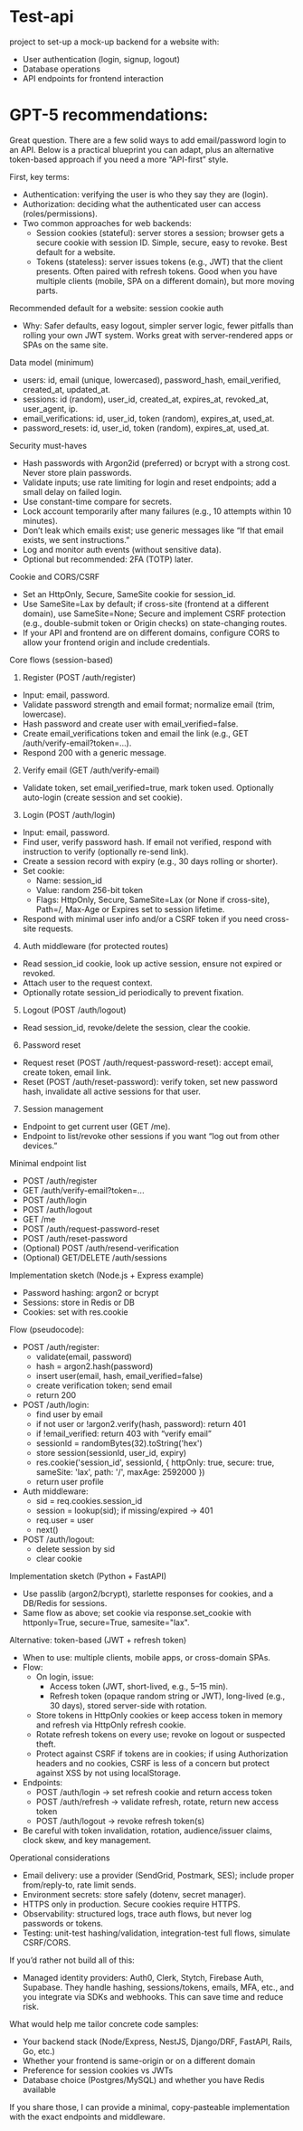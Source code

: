 # Test-api

project to set-up a mock-up backend for a website with:
- User authentication (login, signup, logout)
- Database operations
- API endpoints for frontend interaction


# GPT-5 recommendations:

Great question. There are a few solid ways to add email/password login to an API. Below is a practical blueprint you can adapt, plus an alternative token-based approach if you need a more “API-first” style.

First, key terms:
- Authentication: verifying the user is who they say they are (login).
- Authorization: deciding what the authenticated user can access (roles/permissions).
- Two common approaches for web backends:
  - Session cookies (stateful): server stores a session; browser gets a secure cookie with session ID. Simple, secure, easy to revoke. Best default for a website.
  - Tokens (stateless): server issues tokens (e.g., JWT) that the client presents. Often paired with refresh tokens. Good when you have multiple clients (mobile, SPA on a different domain), but more moving parts.

Recommended default for a website: session cookie auth
- Why: Safer defaults, easy logout, simpler server logic, fewer pitfalls than rolling your own JWT system. Works great with server-rendered apps or SPAs on the same site.

Data model (minimum)
- users: id, email (unique, lowercased), password_hash, email_verified, created_at, updated_at.
- sessions: id (random), user_id, created_at, expires_at, revoked_at, user_agent, ip.
- email_verifications: id, user_id, token (random), expires_at, used_at.
- password_resets: id, user_id, token (random), expires_at, used_at.

Security must-haves
- Hash passwords with Argon2id (preferred) or bcrypt with a strong cost. Never store plain passwords.
- Validate inputs; use rate limiting for login and reset endpoints; add a small delay on failed login.
- Use constant-time compare for secrets.
- Lock account temporarily after many failures (e.g., 10 attempts within 10 minutes).
- Don’t leak which emails exist; use generic messages like “If that email exists, we sent instructions.”
- Log and monitor auth events (without sensitive data).
- Optional but recommended: 2FA (TOTP) later.

Cookie and CORS/CSRF
- Set an HttpOnly, Secure, SameSite cookie for session_id.
- Use SameSite=Lax by default; if cross-site (frontend at a different domain), use SameSite=None; Secure and implement CSRF protection (e.g., double-submit token or Origin checks) on state-changing routes.
- If your API and frontend are on different domains, configure CORS to allow your frontend origin and include credentials.

Core flows (session-based)

1) Register (POST /auth/register)
- Input: email, password.
- Validate password strength and email format; normalize email (trim, lowercase).
- Hash password and create user with email_verified=false.
- Create email_verifications token and email the link (e.g., GET /auth/verify-email?token=...).
- Respond 200 with a generic message.

2) Verify email (GET /auth/verify-email)
- Validate token, set email_verified=true, mark token used. Optionally auto-login (create session and set cookie).

3) Login (POST /auth/login)
- Input: email, password.
- Find user, verify password hash. If email not verified, respond with instruction to verify (optionally re-send link).
- Create a session record with expiry (e.g., 30 days rolling or shorter).
- Set cookie:
  - Name: session_id
  - Value: random 256-bit token
  - Flags: HttpOnly, Secure, SameSite=Lax (or None if cross-site), Path=/, Max-Age or Expires set to session lifetime.
- Respond with minimal user info and/or a CSRF token if you need cross-site requests.

4) Auth middleware (for protected routes)
- Read session_id cookie, look up active session, ensure not expired or revoked.
- Attach user to the request context.
- Optionally rotate session_id periodically to prevent fixation.

5) Logout (POST /auth/logout)
- Read session_id, revoke/delete the session, clear the cookie.

6) Password reset
- Request reset (POST /auth/request-password-reset): accept email, create token, email link.
- Reset (POST /auth/reset-password): verify token, set new password hash, invalidate all active sessions for that user.

7) Session management
- Endpoint to get current user (GET /me).
- Endpoint to list/revoke other sessions if you want “log out from other devices.”

Minimal endpoint list
- POST /auth/register
- GET /auth/verify-email?token=...
- POST /auth/login
- POST /auth/logout
- GET /me
- POST /auth/request-password-reset
- POST /auth/reset-password
- (Optional) POST /auth/resend-verification
- (Optional) GET/DELETE /auth/sessions

Implementation sketch (Node.js + Express example)
- Password hashing: argon2 or bcrypt
- Sessions: store in Redis or DB
- Cookies: set with res.cookie

Flow (pseudocode):
- POST /auth/register:
  - validate(email, password)
  - hash = argon2.hash(password)
  - insert user(email, hash, email_verified=false)
  - create verification token; send email
  - return 200
- POST /auth/login:
  - find user by email
  - if not user or !argon2.verify(hash, password): return 401
  - if !email_verified: return 403 with “verify email”
  - sessionId = randomBytes(32).toString('hex')
  - store session(sessionId, user_id, expiry)
  - res.cookie('session_id', sessionId, { httpOnly: true, secure: true, sameSite: 'lax', path: '/', maxAge: 2592000 })
  - return user profile
- Auth middleware:
  - sid = req.cookies.session_id
  - session = lookup(sid); if missing/expired -> 401
  - req.user = user
  - next()
- POST /auth/logout:
  - delete session by sid
  - clear cookie

Implementation sketch (Python + FastAPI)
- Use passlib (argon2/bcrypt), starlette responses for cookies, and a DB/Redis for sessions.
- Same flow as above; set cookie via response.set_cookie with httponly=True, secure=True, samesite="lax".

Alternative: token-based (JWT + refresh token)
- When to use: multiple clients, mobile apps, or cross-domain SPAs.
- Flow:
  - On login, issue:
    - Access token (JWT, short-lived, e.g., 5–15 min).
    - Refresh token (opaque random string or JWT), long-lived (e.g., 30 days), stored server-side with rotation.
  - Store tokens in HttpOnly cookies or keep access token in memory and refresh via HttpOnly refresh cookie.
  - Rotate refresh tokens on every use; revoke on logout or suspected theft.
  - Protect against CSRF if tokens are in cookies; if using Authorization headers and no cookies, CSRF is less of a concern but protect against XSS by not using localStorage.
- Endpoints:
  - POST /auth/login -> set refresh cookie and return access token
  - POST /auth/refresh -> validate refresh, rotate, return new access token
  - POST /auth/logout -> revoke refresh token(s)
- Be careful with token invalidation, rotation, audience/issuer claims, clock skew, and key management.

Operational considerations
- Email delivery: use a provider (SendGrid, Postmark, SES); include proper from/reply-to, rate limit sends.
- Environment secrets: store safely (dotenv, secret manager).
- HTTPS only in production. Secure cookies require HTTPS.
- Observability: structured logs, trace auth flows, but never log passwords or tokens.
- Testing: unit-test hashing/validation, integration-test full flows, simulate CSRF/CORS.

If you’d rather not build all of this:
- Managed identity providers: Auth0, Clerk, Stytch, Firebase Auth, Supabase. They handle hashing, sessions/tokens, emails, MFA, etc., and you integrate via SDKs and webhooks. This can save time and reduce risk.

What would help me tailor concrete code samples:
- Your backend stack (Node/Express, NestJS, Django/DRF, FastAPI, Rails, Go, etc.)
- Whether your frontend is same-origin or on a different domain
- Preference for session cookies vs JWTs
- Database choice (Postgres/MySQL) and whether you have Redis available

If you share those, I can provide a minimal, copy-pasteable implementation with the exact endpoints and middleware.